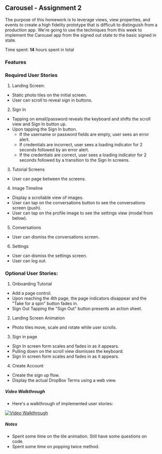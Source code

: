 ## Carousel - Assignment 2

The purpose of this homework is to leverage views, view properties, and events to create a high fidelity prototype that is difficult to distinguish from a production app. We're going to use the techniques from this week to implement the Carousel app from the signed out state to the basic signed in state.

Time spent: **14** hours spent in total

### Features

### Required User Stories
1. Landing Screen: 
  - Static photo tiles on the initial screen.
  - User can scroll to reveal sign in buttons.
2. Sign In
  - Tapping on email/password reveals the keyboard and shifts the scroll view and Sign In button up.
  - Upon tapping the Sign In button.
    - If the username or password fields are empty, user sees an error alert.
    - If credentials are incorrect, user sees a loading indicator for 2 seconds followed by an error alert.
    - If the credentials are correct, user sees a loading indicator for 2 seconds followed by a transition to the Sign In screens.
3. Tutorial Screens
  - User can page between the screens.
4. Image Timeline
  - Display a scrollable view of images.
  - User can tap on the conversations button to see the conversations screen (push).
  - User can tap on the profile image to see the settings view (modal from below).
5. Conversations
  - User can dismiss the conversations screen.
6. Settings
  - User can dismiss the settings screen.
  - User can log out.

### Optional User Stories:
1. Onboarding Tutorial
  - Add a page control.
  - Upon reaching the 4th page, the page indicators disappear and the "Take for a spin" button fades in.
  - Sign Out Tapping the "Sign Out" button presents an action sheet.
  
2. Landing Screen Animation
  - Photo tiles move, scale and rotate while user scrolls.

3. Sign in page
  - Sign In screen form scales and fades in as it appears.
  - Pulling down on the scroll view dismisses the keyboard.
  - Sign In screen form scales and fades in as it appears.

4. Create Account
  - Create the sign up flow.
  - Display the actual DropBox Terms using a web view.


##### Video Walkthrough 
- Here's a walkthrough of implemented user stories:

<a href="carousel-demo.gif" target="_blank"><img src='carousel-demo.gif' title='Video Walkthrough' width='' alt='Video Walkthrough' /></a>


##### Notes
- Spent some time on the tile animation. Still have some questions on code.
- Spent some time on popping twice method.



